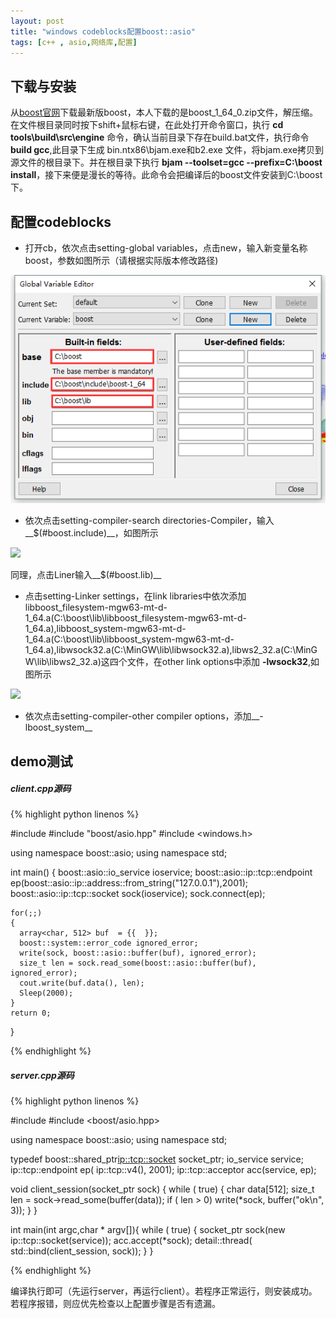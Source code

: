 ```yaml
---
layout: post
title: "windows codeblocks配置boost::asio"
tags: [c++ , asio,网络库,配置]
---
```


## 下载与安装
从[boost官网](http://www.boost.org/)下载最新版boost，本人下载的是boost\_1\_64_0.zip文件，解压缩。在文件根目录同时按下shift+鼠标右键，在此处打开命令窗口，执行 __cd tools\build\src\engine__ 命令，确认当前目录下存在build.bat文件，执行命令 __build gcc__,此目录下生成 bin.ntx86\bjam.exe和b2.exe 文件，将bjam.exe拷贝到源文件的根目录下。并在根目录下执行 __bjam --toolset=gcc --prefix=C:\boost install__，接下来便是漫长的等待。此命令会把编译后的boost文件安装到C:\boost下。

## 配置codeblocks
+ 打开cb，依次点击setting-global variables，点击new，输入新变量名称boost，参数如图所示（请根据实际版本修改路径)

![](https://raw.githubusercontent.com/zhihuz/BLOG-RES/master/2016-11-16%2034355.jpg)

+ 依次点击setting-compiler-search directories-Compiler，输入__$(#boost.include)__，如图所示

![]("https://raw.githubusercontent.com/zhihuz/BLOG-RES/master/2016-11-16%2034356.jpg")

同理，点击Liner输入__$(#boost.lib)__

+ 点击setting-Linker settings，在link libraries中依次添加libboost\_filesystem-mgw63-mt-d-1\_64.a(C:\boost\lib\libboost\_filesystem-mgw63-mt-d-1\_64.a),libboost\_system-mgw63-mt-d-1\_64.a(C:\boost\lib\libboost\_system-mgw63-mt-d-1\_64.a),libwsock32.a(C:\MinGW\lib\libwsock32.a),libws2\_32.a(C:\MinGW\lib\libws2\_32.a)这四个文件，在other link options中添加 __-lwsock32__,如图所示

![]("https://raw.githubusercontent.com/zhihuz/BLOG-RES/master/2016-11-16%2034357.jpg")

+ 依次点击setting-compiler-other compiler options，添加__-lboost\_system__

## demo测试

##### client.cpp源码

{% highlight python linenos %}

#include <iostream>
#include "boost/asio.hpp"
#include <windows.h>

using namespace boost::asio;
using namespace std;

int main()
{
    boost::asio::io_service ioservice;
    boost::asio::ip::tcp::endpoint ep(boost::asio::ip::address::from_string("127.0.0.1"),2001);
    boost::asio::ip::tcp::socket sock(ioservice);
    sock.connect(ep);

    for(;;)
    {
      array<char, 512> buf  = {{  }};
      boost::system::error_code ignored_error;
      write(sock, boost::asio::buffer(buf), ignored_error);
      size_t len = sock.read_some(boost::asio::buffer(buf), ignored_error);
      cout.write(buf.data(), len);
      Sleep(2000);
    }
    return 0;
}

{% endhighlight %}

##### server.cpp源码

{% highlight python linenos %}

#include <iostream>
#include <boost/asio.hpp>

using namespace boost::asio;
using namespace std;

typedef boost::shared_ptr<ip::tcp::socket> socket_ptr;
io_service service;
ip::tcp::endpoint ep( ip::tcp::v4(), 2001);
ip::tcp::acceptor acc(service, ep);

void client_session(socket_ptr sock) {
    while ( true) {
        char data[512];
        size_t len = sock->read_some(buffer(data));
        if ( len > 0)
            write(*sock, buffer("ok\n", 3));
    }
}



int main(int argc,char * argv[]){
    while ( true) {
        socket_ptr sock(new ip::tcp::socket(service));
        acc.accept(*sock);
        detail::thread( std::bind(client_session, sock));
    }
}

{% endhighlight %}

编译执行即可（先运行server，再运行client）。若程序正常运行，则安装成功。若程序报错，则应优先检查以上配置步骤是否有遗漏。


